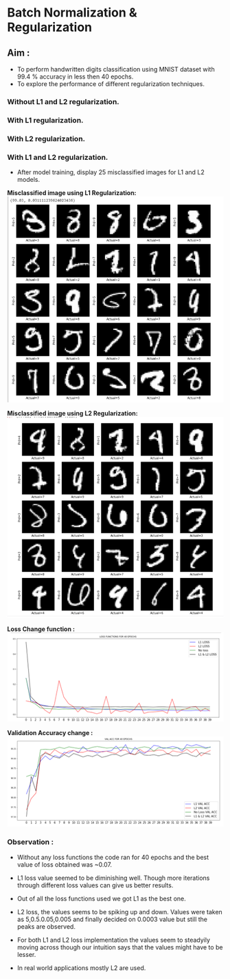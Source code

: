 # Batch Normalization & Regularization

## Aim :
* To perform handwritten digits classification using MNIST dataset with 99.4 % accuracy in less then 40 epochs.
* To explore the performance of different regularization techniques. 
### Without L1 and L2 regularization.
### With L1 regularization.
### With L2 regularization.
### With L1 and L2 regularization.

* After model training, display 25 misclassified images for L1 and L2 models.

**Misclassified image using L1 Regularization:**
![L1](https://github.com/Noopuragr/EVA4/blob/master/S6/L1.PNG)

**Misclassified image using L2 Regularization:**
![L2](https://github.com/Noopuragr/EVA4/blob/master/S6/L2.PNG)

**Loss Change function :**
![Loss function](https://github.com/Noopuragr/EVA4/blob/master/S6/loss_function.PNG)
 
 **Validation Accuracy change :**
 ![Accuracy](https://github.com/Noopuragr/EVA4/blob/master/S6/val_acc.PNG)
 
### Observation : 




- Without any loss functions the code ran for 40 epochs and the best value of loss obtained was ~0.07.

- L1 loss value seemed to be diminishing well. Though more iterations through different loss values can give us better results.

- Out of all the loss functions used we got L1 as the best one.

- L2 loss, the values seems to be spiking up and down. Values were taken as 5,0.5.0.05,0.005 and finally decided on 0.0003 value but still the peaks are observed.

- For both L1 and L2 loss implementation the values seem to steadyily moving across though our intuition says that the values might have to be lesser.

- In real world applications mostly L2 are used. 
